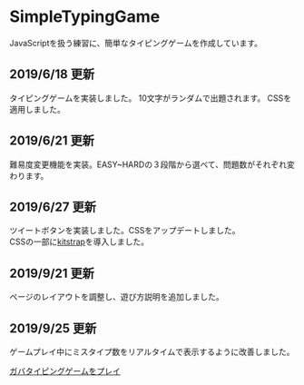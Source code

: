 # SimpleTypingGame
JavaScriptを扱う練習に、簡単なタイピングゲームを作成しています。　　　

## 2019/6/18 更新
タイピングゲームを実装しました。
10文字がランダムで出題されます。
CSSを適用しました。



## 2019/6/21 更新
難易度変更機能を実装。EASY~HARDの３段階から選べて、問題数がそれぞれ変わります。



## 2019/6/27 更新
ツイートボタンを実装しました。CSSをアップデートしました。<br>
CSSの一部に[kitstrap](https://github.com/mtsgi/kitstrap)を導入しました。



## 2019/9/21 更新
ページのレイアウトを調整し、遊び方説明を追加しました。



## 2019/9/25 更新
ゲームプレイ中にミスタイプ数をリアルタイムで表示するように改善しました。


   
[ガバタイピングゲームをプレイ](https://ne30megane.github.io/SimpleTypingGame/)
